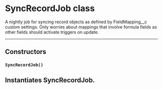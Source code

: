 # SyncRecordJob class

A nightly job for syncing record objects as defined by FieldMapping__c custom settings. Only worries about mappings that involve formula fields as other fields should activate triggers on update.

---
## Constructors
### `SyncRecordJob()`

Instantiates SyncRecordJob.
---
